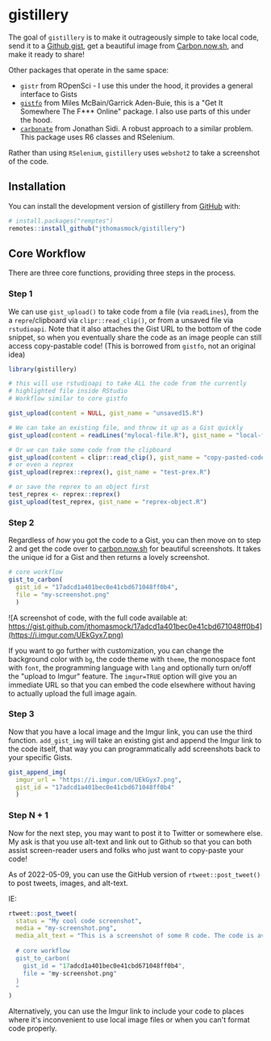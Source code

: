 
# gistillery

<!-- badges: start -->
<!-- badges: end -->

The goal of `gistillery` is to make it outrageously simple to take local code, send it to a [Github gist](https://gist.github.com/), get a beautiful image from [Carbon.now.sh](https://carbon.now.sh/), and make it ready to share!

Other packages that operate in the same space:
- `gistr` from ROpenSci - I use this under the hood, it provides a general interface to Gists
- [`gistfo`](https://github.com/MilesMcBain/gistfo) from Miles McBain/Garrick Aden-Buie, this is a "Get It Somewhere The F*** Online" package. I also use parts of this under the hood.
- [`carbonate`](https://github.com/yonicd/carbonate) from Jonathan Sidi. A robust approach to a similar problem. This package uses R6 classes and RSelenium.

Rather than using `RSelenium`, `gistillery` uses `webshot2` to take a screenshot of the code.

## Installation

You can install the development version of gistillery from [GitHub](https://github.com/) with:

``` r
# install.packages("remptes")
remotes::install_github("jthomasmock/gistillery")
```

## Core Workflow

There are three core functions, providing three steps in the process.

### Step 1

We can use `gist_upload()` to take code from a file (via `readLines`), from the a `repre`/clipboard via `clipr::read_clip()`, or from a unsaved file via `rstudioapi`. Note that it also attaches the Gist URL to the bottom of the code snippet, so when you eventually share the code as an image people can still access copy-pastable code! (This is borrowed from `gistfo`, not an original idea)

``` r
library(gistillery)
```

``` r
# this will use rstudioapi to take ALL the code from the currently
# highlighted file inside RStudio
# Workflow similar to core gistfo

gist_upload(content = NULL, gist_name = "unsaved15.R")
```

``` r
# We can take an existing file, and throw it up as a Gist quickly
gist_upload(content = readLines("mylocal-file.R"), gist_name = "local-file.R")

# Or we can take some code from the clipboard
gist_upload(content = clipr::read_clip(), gist_name = "copy-pasted-code.R")
# or even a reprex
gist_upload(reprex::reprex(), gist_name = "test-prex.R")

# or save the reprex to an object first
test_reprex <- reprex::reprex()
gist_upload(test_reprex, gist_name = "reprex-object.R")
```

### Step 2

Regardless of _how_ you got the code to a Gist, you can then move on to step 2 and get the code over to [carbon.now.sh](https://carbon.now.sh) for beautiful screenshots. It takes the unique id for a Gist and then returns a lovely screenshot.

``` r
# core workflow
gist_to_carbon(
  gist_id = "17adcd1a401bec0e41cbd671048ff0b4", 
  file = "my-screenshot.png"
  )
```

![A screenshot of code, with the full code available at: https://gist.github.com/jthomasmock/17adcd1a401bec0e41cbd671048ff0b4](https://i.imgur.com/UEkGyx7.png)

If you want to go further with customization, you can change the background color with `bg`, the code theme with `theme`, the monospace font with `font`, the programming language with `lang` and optionally turn on/off the "upload to Imgur" feature. The `imgur=TRUE` option will give you an immediate URL so that you can embed the code elsewhere without having to actually upload the full image again.

### Step 3

Now that you have a local image and the Imgur link, you can use the third function. `add_gist_img` will take an existing gist and append the Imgur link to the code itself, that way you can programmatically add screenshots back to your specific Gists.

``` r
gist_append_img(
  imgur_url = "https://i.imgur.com/UEkGyx7.png", 
  gist_id = "17adcd1a401bec0e41cbd671048ff0b4"
  )
```

### Step N + 1

Now for the next step, you may want to post it to Twitter or somewhere else. My ask is that you use alt-text and link out to Github so that you can both assist screen-reader users and folks who just want to copy-paste your code!

As of 2022-05-09, you can use the GitHub version of `rtweet::post_tweet()` to post tweets, images, and alt-text.

IE:

``` r
rtweet::post_tweet(
  status = "My cool code screenshot",
  media = "my-screenshot.png",
  media_alt_text = "This is a screenshot of some R code. The code is available at https://gist.github.com/jthomasmock/17adcd1a401bec0e41cbd671048ff0b4. I have also copy-pasted the code below:
  
  # core workflow
  gist_to_carbon(
    gist_id = "17adcd1a401bec0e41cbd671048ff0b4", 
    file = "my-screenshot.png"
  )
  "
)
```

Alternatively, you can use the Imgur link to include your code to places where it's inconvenient to use local image files or when you can't format code properly.
